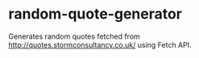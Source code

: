 # random-quote-generator

Generates random quotes fetched from http://quotes.stormconsultancy.co.uk/ using Fetch API.
